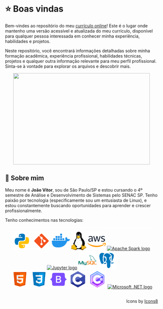# ⭐ Boas vindas

Bem-vindes ao repositório do meu [currículo online](https://jvitor-alol.github.io/Curriculum-Vitae/)! Este é o lugar onde mantenho uma versão acessível e atualizada do meu currículo, disponível para qualquer pessoa interessada em conhecer minha experiência, habilidades e projetos.

Neste repositório, você encontrará informações detalhadas sobre minha formação acadêmica, experiência profissional, habilidades técnicas, projetos e qualquer outra informação relevante para meu perfil profissional. Sinta-se à vontade para explorar os arquivos e descobrir mais.

<div align="center">
  <img src="https://media.giphy.com/media/dWesBcTLavkZuG35MI/giphy.gif" width="450" height="300">
</div>

## 🤖 Sobre mim

Meu nome é **João Vitor**, sou de São Paulo/SP e estou cursando o 4º semestre de Análise e Desenvolvimento de Sistemas pelo SENAC SP. Tenho paixão por tecnologia (especificamente sou um entusiasta de Linux), e estou constantemente buscando oportunidades para aprender e crescer profissionalmente.

Tenho conhecimentos nas tecnologias:

<div id="icones" align="center" style="padding: 15px; border: 1px solid #fff;">
    <img src="./public/assets/images/icons8-python.svg" height="60px">
    <img src="./public/assets/images/icons8-git.svg" height="60px">
    <img src="./public/assets/images/icons8-docker.svg" height="60px">
    <img src="./public/assets/images/Tux.svg" height="60px">
    <img src="./public/assets/images/icons8-amazon-web-services.svg" height="60px">
    <a title="Apache Software Foundation, Apache License 2.0 &lt;http://www.apache.org/licenses/LICENSE-2.0&gt;, via Wikimedia Commons" href="https://commons.wikimedia.org/wiki/File:Apache_Spark_logo.svg"><img height="60px" alt="Apache Spark logo" src="https://upload.wikimedia.org/wikipedia/commons/thumb/f/f3/Apache_Spark_logo.svg/512px-Apache_Spark_logo.svg.png"></a>
    <a href="https://jupyter.org/"><img width="60" alt="Jupyter logo" src="https://jupyter.org/assets/homepage/main-logo.svg"></a>
    <img src="./public/assets/images/icons8-mysql-logo.svg" height="60px">
    <img src="./public/assets/images/icons8-postgresql.svg" height="60px">
    <br />
    <img src="./public/assets/images/icons8-html-5.svg" height="60px">
    <img src="./public/assets/images/icons8-css3.svg" height="60px">
    <img src="./public/assets/images/icons8-bootstrap.svg" height="60px">
    <img src="./public/assets/images/icons8-c-programming.svg" height="60px">
    <img src="./public/assets/images/icons8-c-sharp-logo.svg" height="60px">
    <a title="Microsoft, CC0, via Wikimedia Commons" href="https://commons.wikimedia.org/wiki/File:Microsoft_.NET_logo.svg"><img height="60px" alt="Microsoft .NET logo" src="https://upload.wikimedia.org/wikipedia/commons/thumb/7/7d/Microsoft_.NET_logo.svg/256px-Microsoft_.NET_logo.svg.png"></a>
</div>
<p style="text-align: right;">Icons by <a href="https://icons8.com">Icons8</a></p>

